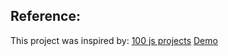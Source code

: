 ## Reference: 
 This project was inspired by: [100 js projects](https://github.com/sahandghavidel/HTML-CSS-JavaScript-projects-for-beginners/blob/main/projects/to-do-list/index.html)
[Demo](https://chris289742.github.io/image-search-app/)

